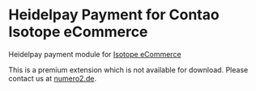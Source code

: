 # Heidelpay Payment for Contao Isotope eCommerce
Heidelpay payment module for [Isotope eCommerce](https://github.com/isotope/core)

This is a premium extension which is not available for download.
Please contact us at [numero2.de](https://www.numero2.de).
